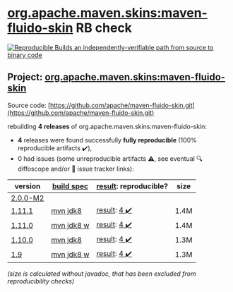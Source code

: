 [org.apache.maven.skins:maven-fluido-skin](https://search.maven.org/artifact/org.apache.maven.skins/maven-fluido-skin/) RB check
=======

[![Reproducible Builds](https://reproducible-builds.org/images/logos/rb.svg) an independently-verifiable path from source to binary code](https://reproducible-builds.org/)

## Project: [org.apache.maven.skins:maven-fluido-skin](https://search.maven.org/artifact/org.apache.maven.skins/maven-fluido-skin/)

Source code: [https://github.com/apache/maven-fluido-skin.git](https://github.com/apache/maven-fluido-skin.git)

rebuilding **4 releases** of org.apache.maven.skins:maven-fluido-skin:
- **4** releases were found successfully **fully reproducible** (100% reproducible artifacts :heavy_check_mark:),
- 0 had issues (some unreproducible artifacts :warning:, see eventual :mag: diffoscope and/or :memo: issue tracker links):

| version | [build spec](/BUILDSPEC.md) | [result](https://reproducible-builds.org/docs/jvm/): reproducible? | size |
| -- | --------- | ------ | -- |
| [2.0.0-M2](https://search.maven.org/artifact/org.apache.maven.skins/maven-fluido-skin/2.0.0-M2/pom) | | | |
| [1.11.1](https://search.maven.org/artifact/org.apache.maven.skins/maven-fluido-skin/1.11.1/pom) | [mvn jdk8](maven-fluido-skin-1.11.1.buildspec) | [result](maven-fluido-skin-1.11.1.buildinfo): [4 :heavy_check_mark: ](maven-fluido-skin-1.11.1.buildcompare) | 1.4M |
| [1.11.0](https://search.maven.org/artifact/org.apache.maven.skins/maven-fluido-skin/1.11.0/pom) | [mvn jdk8 w](maven-fluido-skin-1.11.0.buildspec) | [result](maven-fluido-skin-1.11.0.buildinfo): [4 :heavy_check_mark: ](maven-fluido-skin-1.11.0.buildcompare) | 1.4M |
| [1.10.0](https://search.maven.org/artifact/org.apache.maven.skins/maven-fluido-skin/1.10.0/pom) | [mvn jdk8](maven-fluido-skin-1.10.0.buildspec) | [result](maven-fluido-skin-1.10.0.buildinfo): [4 :heavy_check_mark: ](maven-fluido-skin-1.10.0.buildcompare) | 1.3M |
| [1.9](https://search.maven.org/artifact/org.apache.maven.skins/maven-fluido-skin/1.9/pom) | [mvn jdk8 w](maven-fluido-skin-1.9.buildspec) | [result](maven-fluido-skin-1.9.buildinfo): [4 :heavy_check_mark: ](maven-fluido-skin-1.9.buildcompare) | 1.3M |

<i>(size is calculated without javadoc, that has been excluded from reproducibility checks)</i>
